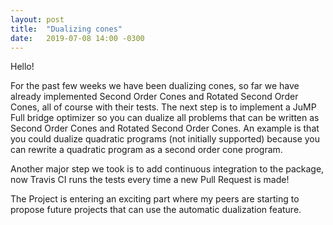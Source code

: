 ```yaml
---
layout: post
title:  "Dualizing cones"
date:   2019-07-08 14:00 -0300
---
```


Hello!

For the past few weeks we have been dualizing cones, so far we have already implemented Second Order Cones and Rotated Second Order Cones, all of course with their tests. The next step is to implement a JuMP Full bridge optimizer so you can dualize all problems that can be written as Second Order Cones and Rotated Second Order Cones. An example is that you could dualize quadratic programs (not initially supported) because you can rewrite a quadratic program as a second order cone program.

Another major step we took is to add continuous integration to the package, now Travis CI runs the tests every time a new Pull Request is made!

The Project is entering an exciting part where my peers are starting to propose future projects that can use the automatic dualization feature.

